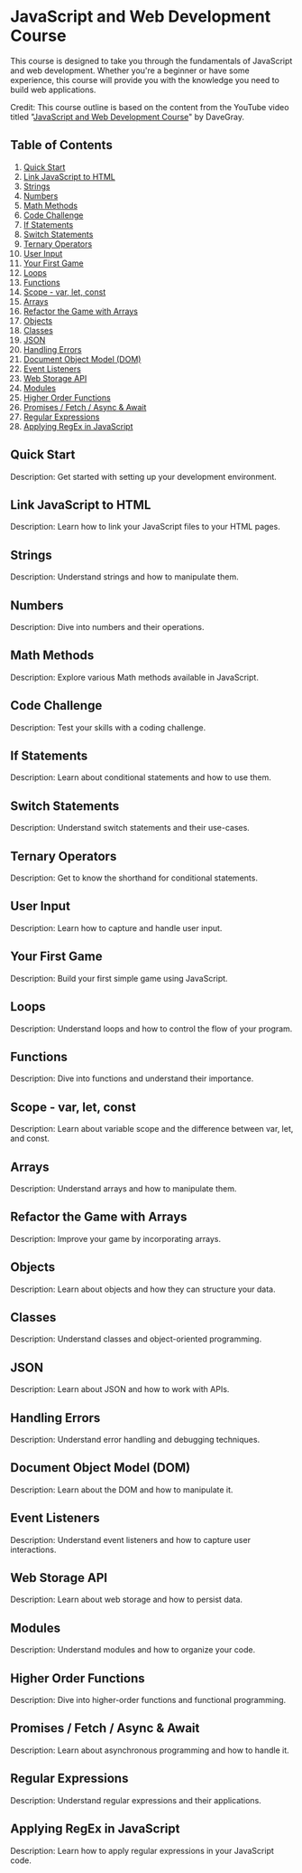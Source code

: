 # JavaScript and Web Development Course

This course is designed to take you through the fundamentals of JavaScript and web development. Whether you're a beginner or have some experience, this course will provide you with the knowledge you need to build web applications.

Credit: This course outline is based on the content from the YouTube video titled "[JavaScript and Web Development Course](https://www.youtube.com/watch?v=EfAl9bwzVZk&ab_channel=DaveGray)" by DaveGray.

## Table of Contents

1. [Quick Start](#quick-start)
2. [Link JavaScript to HTML](#link-javascript-to-html)
3. [Strings](#strings)
4. [Numbers](#numbers)
5. [Math Methods](#math-methods)
6. [Code Challenge](#code-challenge)
7. [If Statements](#if-statements)
8. [Switch Statements](#switch-statements)
9. [Ternary Operators](#ternary-operators)
10. [User Input](#user-input)
11. [Your First Game](#your-first-game)
12. [Loops](#loops)
13. [Functions](#functions)
14. [Scope - var, let, const](#scope---var-let-const)
15. [Arrays](#arrays)
16. [Refactor the Game with Arrays](#refactor-the-game-with-arrays)
17. [Objects](#objects)
18. [Classes](#classes)
19. [JSON](#json)
20. [Handling Errors](#handling-errors)
21. [Document Object Model (DOM)](#document-object-model-dom)
22. [Event Listeners](#event-listeners)
23. [Web Storage API](#web-storage-api)
24. [Modules](#modules)
25. [Higher Order Functions](#higher-order-functions)
26. [Promises / Fetch / Async & Await](#promises--fetch--async--await)
27. [Regular Expressions](#regular-expressions)
28. [Applying RegEx in JavaScript](#applying-regex-in-javascript)

## Quick Start

Description: Get started with setting up your development environment.

## Link JavaScript to HTML

Description: Learn how to link your JavaScript files to your HTML pages.

## Strings

Description: Understand strings and how to manipulate them.

## Numbers

Description: Dive into numbers and their operations.

## Math Methods

Description: Explore various Math methods available in JavaScript.

## Code Challenge

Description: Test your skills with a coding challenge.

## If Statements

Description: Learn about conditional statements and how to use them.

## Switch Statements

Description: Understand switch statements and their use-cases.

## Ternary Operators

Description: Get to know the shorthand for conditional statements.

## User Input

Description: Learn how to capture and handle user input.

## Your First Game

Description: Build your first simple game using JavaScript.

## Loops

Description: Understand loops and how to control the flow of your program.

## Functions

Description: Dive into functions and understand their importance.

## Scope - var, let, const

Description: Learn about variable scope and the difference between var, let, and const.

## Arrays

Description: Understand arrays and how to manipulate them.

## Refactor the Game with Arrays

Description: Improve your game by incorporating arrays.

## Objects

Description: Learn about objects and how they can structure your data.

## Classes

Description: Understand classes and object-oriented programming.

## JSON

Description: Learn about JSON and how to work with APIs.

## Handling Errors

Description: Understand error handling and debugging techniques.

## Document Object Model (DOM)

Description: Learn about the DOM and how to manipulate it.

## Event Listeners

Description: Understand event listeners and how to capture user interactions.

## Web Storage API

Description: Learn about web storage and how to persist data.

## Modules

Description: Understand modules and how to organize your code.

## Higher Order Functions

Description: Dive into higher-order functions and functional programming.

## Promises / Fetch / Async & Await

Description: Learn about asynchronous programming and how to handle it.

## Regular Expressions

Description: Understand regular expressions and their applications.

## Applying RegEx in JavaScript

Description: Learn how to apply regular expressions in your JavaScript code.